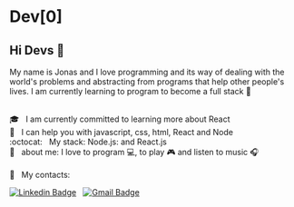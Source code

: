 # Dev[0]

## Hi Devs :facepunch:

My name is Jonas and I love programming and its way of dealing with the world's problems and abstracting from programs that help other people's lives.
I am currently learning to program to become a full stack :rocket: 

<br /> :mortar_board: &nbsp; I am currently committed to learning more about React
<br /> :muscle: &nbsp; I can help you with javascript, css, html, React and Node
<br /> :octocat: &nbsp; My stack: Node.js: and React.js 
<br />:speech_balloon:  &nbsp; about me: I love to program :computer:, to play :video_game: and listen to music :headphones:
<br/>
<br />:e-mail:  &nbsp; My contacts: 
 
[![Linkedin Badge](https://img.shields.io/badge/-Jonas%20%20de%20Oliveira-blue?style=flatsquare&logo=Linkedin&logoColor=white&link=https://www.linkedin.com/in/jonas-de-oliveira-0561961ab/)](https://www.linkedin.com/in/jonas-de-oliveira-0561961ab/)  &nbsp;
[![Gmail Badge](https://img.shields.io/badge/-jonasdevzero@gmail.com-c14438?style=flat-square&logo=Gmail&logoColor=white&link=mailto:jonasdevzero@gmail.com)](mailto:jonasdevzero@gmail.com)
